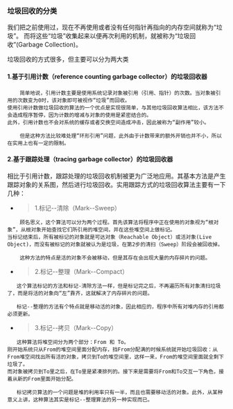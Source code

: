 
### 垃圾回收的分类

我们把之前使用过，现在不再使用或者没有任何指针再指向的内存空间就称为“垃圾”。
而将这些“垃圾”收集起来以便再次利用的机制，就被称为“垃圾回收”(Garbage Collection)。

垃圾回收的方式很多，但主要可以分为两大类

#### 1.基于引用计数（reference counting garbage collector）的垃圾回收器

```
    简单地说，引用计数主要是使用系统记录对象被引用（引用、指针）的次数。当对象被引用的次数变为0时，该对象即可被视作“垃圾”而回收。
使用引用计数做垃圾回收的算法的一个优点是实现很简单，与其他垃圾回收算法相比，该方法不会造成程序暂停，因为计数的增减与对象的使用是紧密结合的。
此外，引用计数也不会对系统的缓存或者交换空间造成冲击，因此被称为“副作用”较小。

    但是这种方法比较难处理“环形引用”问题，此外由于计数带来的额外开销也并不小，所以在实用上也有一定的限制。
```

#### 2.基于跟踪处理（tracing garbage collector）的垃圾回收器

相比于引用计数，跟踪处理的垃圾回收机制被更为广泛地应用。其基本方法是产生跟踪对象的关系图，然后进行垃圾回收。实用跟踪方式的垃圾回收算法主要有一下几种：

 - > 1.标记--清除（Mark--Sweep）
```
    顾名思义，这个算法可以分为两个过程。首先该算法将程序中正在使用的对象视为“根对象”，从根对象开始查找它们所引用的堆空间，并在这些堆空间上做标记。
当标记结束后，所有被标记的对象就是可达对象（Reachable Object）或活对象(Live Object)，而没有被标记的对象就被认为是垃圾，在第2步的清扫（Sweep）阶段会被回收掉。

    这种方法的特点是活的对象不会被移动，但是其存在会出现大量的内存碎片的问题。
```

 - > 2.标记--整理（Mark--Compact）
 ```
    这个算法标记的方法和标记-清除方法一样，但是标记完之后，不再遍历所有对象清扫垃圾了，而是将活的对象向“左”靠齐，这就解决了内存碎片的问题。
    
    标记--整理的方法有个特点就是移动活的对象，因此相应的，程序中所有对堆内存的引用都必须更新。
 ```

 - > 3.标记--拷贝（Mark--Copy）
 ```
    这种算法将堆空间分为两个部分：From 和 To。
刚开始系统只从From的堆空间里面分配内存，挡From分配满的时候系统就开始垃圾回收：从From堆空间找出所有活的对象，拷贝到To的堆空间里，这样一来，From的堆空间里面就全剩下垃圾了。
而对象被拷贝到To里之后，在To里是紧凑排列的。接下来是需要将From和To交互一下角色，接着从新的From里面开始分配。

    标记拷贝算法的一个问题是堆的利用率只有一半，而且也需要移动活的对象。此外，从某种意义上讲，这种算法其实是标记--整理算法的另一种实现而已。
 ```

